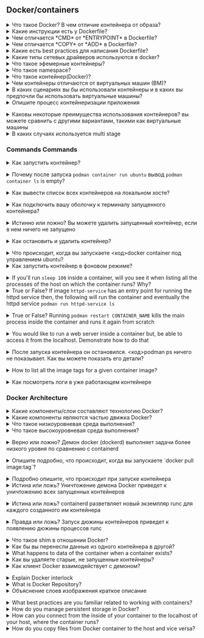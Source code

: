 ## Docker/containers



<details>
  <summary>Что такое Docker? В чем отличие контейнера от образа?</summary>

Docker - программное обеспечение для автоматизации развёртывания и управления приложениями в средах с поддержкой контейнеризации.

Образ - шаблон приложения, который содержит слои файловой системы в режиме "только-чтение".

Контейнер - запущенный образ приложения, который кроме нижних слоев в режиме "только чтение" содержит верхний слой в режиме "чтение-запись".

</details>


<details>
  <summary>Какие инструкции есть у Dockerfile?</summary>

| Инструкция | Описание |
|------------|--------------------------------------------------------------------------------------------------------------------------------------------------------------------------------------------------------------|
| FROM | Задаёт базовый (родительский) образ. |
| LABEL | Описывает метаданные. Например — сведения о том, кто создал и поддерживает образ. |
| ENV | Устанавливает постоянные переменные среды. |
| RUN | Выполняет команду и создаёт слой образа. Используется для установки в контейнер пакетов. |
| COPY | Копирует в контейнер файлы и директории. |
| ADD | Копирует файлы и директории в контейнер, может распаковывать локальные .tar-файлы. |
| CMD | Описывает команду с аргументами, которую нужно выполнить когда контейнер будет запущен. Аргументы могут быть переопределены при запуске контейнера. В файле может присутствовать лишь одна инструкция CMD. |
| WORKDIR | Задаёт рабочую директорию для следующей инструкции. |
| ARG | Задаёт переменные для передачи Docker во время сборки образа. |
| ENTRYPOINT | Предоставляет команду с аргументами для вызова во время выполнения контейнера. Аргументы не переопределяются. |
| EXPOSE | Указывает на необходимость открыть порт. |
| VOLUME | Создаёт точку монтирования для работы с постоянным хранилищем. |

</details>



<details>
  <summary>Чем отличается *CMD* от *ENTRYPOINT* в Dockerfile?</summary>

Инструкции CMD и ENTRYPOINT выполняются в момент запуска контейнера, тольо инструкция CMD позволяет переопределить передаваемые команде аргументы.

**Пример 1. CMD:**
Опишем сборку образа в Dockerfile.
```
FROM alpine  
CMD ["ping", "8.8.8.8"]  
```
В инструкцию CMD передаются 2 аргумента. Выполним сборку образа `docker build -t test .` и запустим контейнер.
```
$ docker run test
PING 8.8.8.8 (8.8.8.8): 56 data bytes
64 bytes from 8.8.8.8: seq=0 ttl=43 time=32.976 ms
64 bytes from 8.8.8.8: seq=1 ttl=43 time=31.998 ms
64 bytes from 8.8.8.8: seq=2 ttl=43 time=31.843 ms
--- 8.8.8.8 ping statistics ---
3 packets transmitted, 3 packets received, 0% packet loss
round-trip min/avg/max = 31.708/33.316/36.823 ms
```
Теперь передадим 2 новых аргумента для запуска контейнера.
```
$ docker run test traceroute 1.1.1.1
traceroute to 1.1.1.1 (1.1.1.1), 30 hops max, 46 byte packets
 1  172.17.0.1 (172.17.0.1)  0.017 ms  0.016 ms  0.009 ms
 2  192.168.168.1 (192.168.168.1)  0.996 ms  1.553 ms  2.069 ms
 3  *  *  *
 4  lag-2-435.bgw01.samara.ertelecom.ru (85.113.62.125)  1.454 ms  1.427 ms  1.984 ms
 5  172.68.8.3 (172.68.8.3)  19.685 ms  15.722 ms  15.565 ms
 6  172.68.8.2 (172.68.8.2)  15.846 ms  22.696 ms  35.093 ms
 7  one.one.one.one (1.1.1.1)  17.439 ms  17.670 ms  24.202 ms
```
`ping` заменен на traceroute, IP адрес заменен на 1.1.1.1.

**Пример 2. ENTRYPOINT:**
Опишем сборку образа в Dockerfile.
```
FROM alpine  
ENTRYPOINT ["ping", "8.8.8.8"]
```
В инструкцию ENTRYPOINT передаются 2 аргумента. Выполним сборку образа `docker build -t test .` и запустим контейнер.
```
$ docker run test2
PING 8.8.8.8 (8.8.8.8): 56 data bytes
64 bytes from 8.8.8.8: seq=0 ttl=43 time=36.189 ms
64 bytes from 8.8.8.8: seq=1 ttl=43 time=44.120 ms
64 bytes from 8.8.8.8: seq=2 ttl=43 time=44.584 ms
^C
--- 8.8.8.8 ping statistics ---
3 packets transmitted, 3 packets received, 0% packet loss
round-trip min/avg/max = 36.189/41.631/44.584 ms
```
Теперь передадим изменим один из аргументов для запуска контейнера.
```
$ docker run test2 ping 1.1.1.1
BusyBox v1.31.1 () multi-call binary.

Usage: ping [OPTIONS] HOST

Send ICMP ECHO_REQUEST packets to network hosts

	-4,-6		Force IP or IPv6 name resolution
	-c CNT		Send only CNT pings
	-s SIZE		Send SIZE data bytes in packets (default 56)
	-i SECS		Interval
	-A		Ping as soon as reply is recevied
	-t TTL		Set TTL
	-I IFACE/IP	Source interface or IP address
	-W SEC		Seconds to wait for the first response (default 10)
			(after all -c CNT packets are sent)
	-w SEC		Seconds until ping exits (default:infinite)
			(can exit earlier with -c CNT)
	-q		Quiet, only display output at start
			and when finished
	-p HEXBYTE	Pattern to use for payload
```
Как видим, аргумент передать контейнеру нельзя.

**Пример 3. ENTRYPOINT и CMD:**
Опишем сборку образа в Dockerfile.
```
FROM alpine  
ENTRYPOINT ["ping"]
CMD ["8.8.8.8"]
```
В инструкцию ENTRYPOINT передаётся аргумент `ping`, в CMD передаётся аргумент 8.8.8.8. Выполним сборку образа `docker build -t test .` и запустим контейнер.
```
$ docker run test3
PING 8.8.8.8 (8.8.8.8): 56 data bytes
64 bytes from 8.8.8.8: seq=0 ttl=43 time=41.176 ms
64 bytes from 8.8.8.8: seq=1 ttl=43 time=32.875 ms
64 bytes from 8.8.8.8: seq=2 ttl=43 time=40.395 ms
^C
--- 8.8.8.8 ping statistics ---
3 packets transmitted, 3 packets received, 0% packet loss
round-trip min/avg/max = 32.875/38.148/41.176 ms
```
Пробуем изменить 2 аргумента.
```
$ docker run test3 traceroute 1.1.1.1
BusyBox v1.31.1 () multi-call binary.

Usage: ping [OPTIONS] HOST

Send ICMP ECHO_REQUEST packets to network hosts

	-4,-6		Force IP or IPv6 name resolution
	-c CNT		Send only CNT pings
	-s SIZE		Send SIZE data bytes in packets (default 56)
	-i SECS		Interval
	-A		Ping as soon as reply is recevied
	-t TTL		Set TTL
	-I IFACE/IP	Source interface or IP address
	-W SEC		Seconds to wait for the first response (default 10)
			(after all -c CNT packets are sent)
	-w SEC		Seconds until ping exits (default:infinite)
			(can exit earlier with -c CNT)
	-q		Quiet, only display output at start
			and when finished
	-p HEXBYTE	Pattern to use for payload
```
Изменить 2 аргумента невозможно. Заменим аргумент инструкции CMD.
```
$ docker run test3 1.1.1.1    
PING 1.1.1.1 (1.1.1.1): 56 data bytes
64 bytes from 1.1.1.1: seq=0 ttl=58 time=31.412 ms
64 bytes from 1.1.1.1: seq=1 ttl=58 time=19.400 ms
64 bytes from 1.1.1.1: seq=2 ttl=58 time=15.814 ms
^C
--- 1.1.1.1 ping statistics ---
3 packets transmitted, 3 packets received, 0% packet loss
round-trip min/avg/max = 15.814/22.208/31.412 ms
```
При такой сборке образа команды ENTRYPOINT и CMD при запуске контейнера будут запущены последовательно, но аргумент возможно изменить только для CMD.

</details>



<details>
  <summary>Чем отличается *COPY* от *ADD* в Dockerfile?</summary>

Инструкция *COPY* копируют файлы и директории с хостовой машины внутрь контейнера, инструкция *ADD* копирует файлы и директории с хостовой машины внутрь контейнера и может распаковывать .tar архивы.

</details>



<details>
  <summary>Какие есть best practices для написания Dockerfile?</summary>

1. Запускать только один процесс на контейнер.
2. Стараться объединять несколько команд RUN в одну для уменьшения количества слоёв образа.
3. Частоизменяемые слои образа необходимо располагать ниже по уровню, чтобы ускорить процесс сборки, т.к. при изменении верхнего слоя, все нижеследующие слои будут пересобираться.
4. Указывать явные версии образов в инструкции FROM, чтобы избежать случая, когда выйдет новая версия образа с тегом latest.
5. При установке пакетов указывать версии пакетов.
6. Очищать кеш пакетного менеджера и удалять ненужные файлы после выполненной инструкции.
7. Использовать multistage build для сборки артифакта в одном контейнере и размещении его в другом.

</details>


<details>
  <summary>Какие типы сетевых драйверов используются в docker?</summary>

Основные драйвера сетей docker: bridge, host, overlay, ipvlan, macvlan, none

**bridge:** это сетевой драйвер по умолчанию. Бридж сеть используется, когда ваши приложения запускаются в автономных контейнерах, которые должны взаимодействовать между собой. 
![docker-bridge](imgs/docker-bridge.png)
Взаимодействие с хостом выполняется через мост docker0 и конфигурацию таблицы iptables nat. В этом режиме будет выделено сетевое пространство имен, задан IP-адрес для каждого контейнера, а контейнер Docker на хосте будет подключен к виртуальному мосту. Виртуальный мост работает как физический коммутатор, поэтому все контейнеры на хосте подключены к сети уровня 2 через коммутатор.

**host:** использует сеть хоста напрямую без изоляции контейнера и хоста.

**none:** этот режим помещает контейнер в свой собственный сетевой стек, но не выполняет никакой настройки. Фактически, этот режим отключает сетевую функцию контейнера, что полезно в следующих двух ситуациях: контейнер не требует сети (например, только для пакетной задачи записи дисковых томов).

**macvlan:** в режиме Macvlan Bridge каждый контейнер имеет уникальный MAC-адрес, который используется для отслеживания сопоставления MAC-адреса с портом хоста Docker. Сеть драйвера Macvlan подключается к родительскому интерфейсу хоста Docker. Примерами являются физические интерфейсы, такие как eth0, субинтерфейс eth0.10 для тегирования VLAN 802.1q (.10 означает VLAN 10) или даже связанный хост-адаптер, который объединяет два интерфейса Ethernet в единый логический интерфейс. Назначенный шлюз является внешним по отношению к хосту, предоставляемому сетевой инфраструктурой. Каждая сеть Docker в режиме Macvlan Bridge изолирована друг от друга, и только одна сеть может быть подключена к родительскому узлу одновременно. Каждый хост-адаптер имеет теоретический предел, и каждый хост-адаптер может подключаться к сети Docker. Любой контейнер в той же подсети может взаимодействовать с любым другим контейнером в той же сети без шлюзового моста macvlan. Та же сетевая команда docker применяется к драйверу vlan. В режиме Macvlan без внешней маршрутизации процессов между двумя сетями / подсетями контейнеры в разных сетях не могут получить доступ друг к другу. Это также относится к нескольким подсетям в одной и той же терминальной сети.

**overlay:** Оверлейные сети соединяют несколько демонов Docker вместе и позволяют сервисам swarm взаимодействовать друг с другом. Вы также можете использовать оверлейные сети для облегчения связи между сервисом swarm и автономным контейнером или между двумя автономными контейнерами в разных демонах Docker. Эта стратегия устраняет необходимость выполнять маршрутизацию между этими контейнерами на уровне ОС.

**ipvlan:** Сети ipvlan предоставляют пользователям полный контроль над адресацией IPv4 и IPv6. Драйвер VLAN построен на основе этой возможности, предоставляя операторам полный контроль над тегированием VLAN уровня 2 и даже маршрутизацией IPvlan L3 для пользователей.

</details>


<details>
  <summary>Что такое эфемерные контейнеры?</summary>

[Эфемерные контейнеры](https://kubernetes.io/docs/concepts/workloads/pods/ephemeral-containers/) стали бета-функцией в Kubernetes v1.23 и теперь включены по умолчанию.
Эфемерные контейнеры предназначены для транзитных задач, когда вам нужно временно [подключить дополнительный контейнер к существующему поду](https://kubernetes.io/docs/tasks/debug/debug-application/debug-running-pod/#ephemeral-container). Это идеально подходит для отладочных операций, когда вы хотите проверить поды, не затрагивая живые экземпляры контейнеров.

</details>



<details>
  <summary>Что такое namespace?</summary>

Все инструменты контейнеризации — будь то Docker, LXC или systemd-nspawn,— основываются на двух подсистемах ядра Linux: namespaces и cgroups.  Пространство имён (англ. namespace) — это механизм ядра Linux, обеспечивающий изоляцию процессов друг от друга. Работа по его реализации была начата в версии ядра 2.4.19.На текущий момент в Linux поддерживается шесть типов пространств имён:

Пространство имён    	    Что изолирует
```
PID			PID процессов
NETWORK			Сетевые устройства, стеки, порты и т.п.
USER			ID пользователей и групп
MOUNT			Точки монтирования
IPC			SystemV IPC, очереди сообщений POSIX
UTS			Имя хоста и доменное имя NIS		
```		
	

Все эти типы используются современными системами контейнеризации (Docker, LXC и другими) при запуске программ.

</details>


<details>
  <summary>Что такое контейнер(Docker)?</summary>
Это изолированя среда с инструментами, средой выполнения, библиотеками, зависимостями и файлами конфигурациями для запуска приложения или сервиса. Отличия от вм, что нету оси, вместо нее используется двжок инструмента контейнеризации(Docker, K8s, podman,lxc,buildah)


</details>

<details>
<summary>Чем контейнеры отличаются от виртуальных машин (ВМ)?</summary><br><b>

Основное различие между контейнерами и виртуальными машинами заключается в том, что контейнеры позволяют вам виртуализировать
несколько рабочих нагрузок в одной операционной системе, в то время как в случае виртуальных машин аппаратное обеспечение виртуализируется для запуска нескольких машин, каждая со своей собственной гостевой ОС.
Вы также можете думать об этом как о контейнерах для виртуализации на уровне ОС, в то время как виртуальные машины предназначены для аппаратной виртуализации.

* Контейнерам не требуется вся гостевая операционная система в качестве виртуальных машин. Контейнеры совместно используют ядро системы в отличие от виртуальных машин. Они изолируют себя с помощью функций ядра, таких как пространства имен и cgroups
* Обычно настройка контейнера занимает несколько секунд, в отличие от виртуальных машин, которые могут занимать минуты или, по крайней мере, больше времени, чем контейнеры, поскольку для загрузки и инициализации требуется целая ОС, в отличие от контейнеров, которые совместно используют базовую ОС
* Виртуальные машины считаются более защищенными, чем контейнеры
* Переносимость виртуальных машин считается ограниченной по сравнению с контейнерами
</b></details>

<details>
<summary>В каких сценариях вы бы использовали контейнеры и в каких вы предпочли бы использовать виртуальные машины?</summary><br><b>

You should choose VMs when:
 Вы должны выбирать виртуальные машины, когда:
* Вам нужно запустить приложение, для которого требуются все ресурсы и функциональные возможности операционной системы
* Вам нужна полная изоляция и безопасность

Вам следует выбирать контейнеры, когда:
* Вам нужно облегченное решение
* Запуск нескольких версий или экземпляров одного приложения
</b></details>


<details>
<summary>Опишите процесс контейнеризации приложения</summary><br><b>
	
1. Напишите файл контейнера/Dockerfile, который включает ваше приложение (включая команды для его запуска) и его зависимости
2. Создайте образ, используя файл контейнера/Dockefile, который вы написали
3. Возможно, вы захотите поместить образ в реестр
4. Запустите контейнер, используя созданный вами образ
   
</b></details>


<details>
<summary>Каковы некоторые преимущества использования контейнеров? вы можете сравнить с другими вариантами, такими как виртуальные машины</summary><br><b>

* Многоразовый: контейнер может использоваться несколькими разными пользователями для различных целей - производства или промежуточной обработки, разработки, тестирования и т.д.
* Легкий вес: контейнеры довольно легкие, что означает, что развертывание может быть выполнено быстро, поскольку вам не нужно устанавливать полноценную ОС (как, например, в виртуальных машинах).
* Изоляция: Контейнеры - это изолированные среды, обычно изменения, вносимые в ОС, не влияют на контейнеры, и наоборот
</b></details>

<details>
<summary>В каких случаях используется multi stage</summary><br><b>

Многоэтапные сборки позволяют создавать образы контейнеров меньшего размера, разбивая процесс сборки на несколько этапов, как мы делали выше. Изображение приложения не содержит ничего, связанного с процессом сборки, кроме самого приложения.
</b></details>



<a name="questions-common-commands"></a>
### Commands Commands


<details>
<summary>Как запустить контейнер?</summary><br><b>

`docker run ubuntu`
</b></details>

<details>
<summary>Почему после запуска <code>podman container run ubuntu</code> вывод <code>podman container ls</code> is empty?</summary><br><b>

Потому что контейнер немедленно завершает работу после запуска образа ubuntu. Это совершенно нормально и ожидаемо, поскольку контейнеры предназначены для запуска службы или приложения и завершают работу, когда они завершат ее запуск. Чтобы увидеть контейнер, вы можете запустить `podman ps -a`

Если вы хотите, чтобы контейнер продолжал работать, вы можете запустить команду типа "sleep 100", которая будет выполняться в течение 100 секунд, или вы можете подключиться к терминалу контейнера с помощью аналогичной команды: `podman container run -it ubuntu /bin/bash`.
</b></details>

<details>
<summary>Как вывести список всех контейнеров на локальном хосте?</summary><br><b>

`docker container ls`
</b></details>

<details>
<summary>Как подключить вашу оболочку к терминалу запущенного контейнера?</summary><br><b>

`docker container exec -it [container id/name] bash`

Это можно сделать заранее при запуске контейнера:  `podman container run -it [image:tag] /bin/bash`
</b></details>

<details>
<summary>Истинно или ложно? Вы можете удалить запущенный контейнер, если в нем ничего не запущено</summary><br><b>

Ложный. Вы должны остановить контейнер, прежде чем удалить его.
</b></details>

<details>
<summary>Как остановить и удалить контейнер?</summary><br><b>

`docker container stop <container id/name> && docker container rm <container id/name>`
</b></details>

<details>
<summary>Что происходит, когда вы запускаете <код>docker container под управлением ubuntu</code>?</summary><br><b>

1. Клиент Docker отправляет команду на сервер API, работающий как часть демона Docker
2. Демон Docker проверяет, существует ли локальный образ
1. Если он существует, он будет его использовать
2. Если не существует, он перейдет в удаленный реестр (по умолчанию Docker Hub) и извлекет образ локально
3. containerd и runc получают инструкции (от демона) о создании и запуске контейнера
</b></details>

<details>
<summary>Как запустить контейнер в фоновом режиме?</summary><br><b>

С флагом -d. Он будет запущен в фоновом режиме и не будет подключен к терминалу.

`docker container run -d httpd` or `podman container run -d httpd`
</b></details>

<details>
<summary>If you'll run <code>sleep 100</code> inside a container, will you see it when listing all the processes of the host on which the container runs? Why?</summary><br><b>
</b></details>

<details>
<summary>True or False? If image <code>httpd-service</code> has an entry point for running the httpd service then, the following will run the container and eventually the httpd service <code>podman run httpd-service ls</code></summary><br><b>

False. Running that command will override the entry point so the httpd service won't run and instead podman will run the `ls` command.
</b></details>

<details>
<summary>True or False? Running <code>podman restart CONTAINER_NAME</code> kills the main process inside the container and runs it again from scratch</summary><br><b>

False. `podman restart` creates an entirely new container with the same ID while reusing the filesystem and state of the original container.
</b></details>

<details>
<summary>You would like to run a web server inside a container but, be able to access it from the localhost. Demonstrate how to do that</summary><br><b>

```
podman run -d --name apache1 -p 8080:8080 registry.redhat.io/rhel8/httpd-24
curl 127.0.0.1:8080
```
</b></details>

<details>
<summary>После запуска контейнера он остановился. <код>podman ps</code> ничего не показывает. Как вы можете показать его детали?</summary><br><b>

`podman ps -a` также покажет подробную информацию о остановленном контейнере.
</b></details>

<details>
<summary>How to list all the image tags for a given container image?</summary><br><b>

`podman search --list-tags IMAGE_NAME`
</b></details>


<details>
<summary>Как посмотреть логи в уже работающем контейнере</summary><br><b>

docker logs <container_id>
</b></details>

### Docker Architecture

<details>
<summary>Какие компоненты/слои составляют технологию Docker?</summary><br><b>

1. Среда выполнения - отвечает за запуск и остановку контейнеров
2. Daemon - реализует Docker API и заботится об управлении образами (включая сборки), аутентификации, безопасности, создании сетей и т.д.
3. Orchestrator
</b></details>

<details>
<summary>Какие компоненты являются частью движка Docker?</summary><br><b>

  - Docker daemon
  - containerd
  - runc
</b></details>

<details>
<summary>Что такое низкоуровневая среда выполнения?</summary><br><b>

   Низкоуровневая среда выполнения называется runc
- Он управляет каждым контейнером, запущенным на хосте Docker
- Его цель - взаимодействовать с базовой ОС для запуска и остановки контейнеров
- Его эталонная реализация относится к OCI (Open Containers Initiative) container-runtime-spec
- Это небольшая CLI-оболочка для libcontainer
</b></details>

<details>
<summary>Что такое высокоуровневая среда выполнения?</summary><br><b>

  - Высокоуровневая среда выполнения называется containerd
- Он был разработан Docker Inc и в какой-то момент передан в дар CNCF
- Он управляет всем жизненным циклом контейнера - запуском, остановкой, удалением и приостановкой
- Он заботится о настройке сетевых интерфейсов, громкости, передаче и извлечении изображений...
- Он управляет экземплярами среды выполнения более низкого уровня (runc)
- Он используется как Docker, так и Kubernetes в качестве контейнерной среды выполнения
- Он находится между демоном Docker и runc на уровне OCI

Примечание: запустив `ps -ef | grep -i containerd` в системе с установленным и запущенным Docker, вы должны увидеть процесс containerd
</b></details>

<details>
<summary>Верно или ложно? Демон docker (dockerd) выполняет задачи более низкого уровня по сравнению с containerd</summary><br><b>

Ложный. Демон Docker выполняет задачи более высокого уровня по сравнению с containerd.<br>
Он отвечает за управление сетями, томами, изображениями...
</b></details>

<details>
<summary>Опишите подробно, что происходит, когда вы запускаете `docker pull image:tag`?</summary><br><b>
Docker CLI передает ваш запрос демону Docker. В журналах Dockerd показан процесс

docker.io/library/busybox:latest преобразован в объект manifestList с 9 записями; поиск неизвестного совпадения/amd64

найдено совпадение для linux/amd64 с типом носителя application/vnd.docker.distribution.manifest.v2+json, дайджест sha256:400ee2ed939df769d4681023810d2e4fb9479b8401d97003c710d0e20f7c49c6

вытягивание большого двоичного объекта \"sha256:61c5ed1cbdf8e801f3b73d906c61261ad916b2532d6756e7c4fbcacb975299fb Загрузил 61c5ed1cbdf8 во временный файл /var/lib/docker/tmp/GetImageBlob909736690

Применение tar в /var/lib/docker/overlay2/507df36fe373108f19df4b22a07d10de7800f33c9613acb139827ba2645444f7/diff" storage-driver=overlay2

Применил tar sha256:514c3a3e64d4ebf15f482c9e8909d130bcd53bcc452f0225b0a04744de7b8c43 к 507df36fe373108f19df4b22a07d10de7800f33c9613acb139827ba2645444f7, размер: 1223534
</b></details>

<details>
<summary>Подробно опишите, что происходит при запуске контейнера</summary><br><b>

1. Клиент Docker преобразует команду run в полезную нагрузку API
2. Затем он отправляет полезную нагрузку в конечную точку API, предоставляемую демоном Docker
3. Когда демон получает команду для создания нового контейнера, он выполняет вызов containerd через gRPC
4. containerd преобразует требуемый образ в пакет OCI и сообщает runc использовать этот пакет для создания контейнера
5. runc взаимодействует с ядром операционной системы, чтобы объединить различные конструкции (пространство имен, cgroups и т.д.), используемые для создания контейнера
6. Процесс контейнера запускается как дочерний процесс runc
7. Как только он запускается, runc существует
</b></details>

<details>
<summary>Истина или ложь? Уничтожение демона Docker приведет к уничтожению всех запущенных контейнеров</summary><br><b>

Ложный. Хотя в какой-то момент это было правдой, сегодня среда выполнения контейнера не является частью демона (она является частью containerd и runc), поэтому остановка или уничтожение демона не повлияет на запуск контейнеров.
</b></details>

<details>
<summary>Истина или ложь? containerd разветвляет новый экземпляр runc для каждого созданного им контейнера</summary><br><b>

Правда
</b></details>

<details>
<summary>Правда или ложь? Запуск дюжины контейнеров приведет к появлению дюжины процессов runc</summary><br><b>

Ложный. Как только контейнер создан, родительский процесс runc создается после того, как контейнер создан, родительский процесс runc существует.
</b></details>

<details>
<summary>Что такое shim в отношении Docker?</summary><br><b>

shim - это процесс, который становится родительским для контейнера, когда существует процесс runc. Он отвечает за:

- Отправку кода завершения обратно демону Docker
- Убедитесь, что контейнер не завершает работу при перезапуске демона. Это достигается путем сохранения stdout и stdin открытыми
</b></details>

<details>
<summary>Как бы вы перенесли данные из одного контейнера в другой?</summary><br><b>
</b></details>

<details>
<summary>What happens to data of the container when a container exists?</summary><br><b>
</b></details>

<details>
<summary>Как вы удаляете старые, не запущенные контейнеры?</summary><br><b>

1. Чтобы удалить один или несколько образов Docker, используйте команду docker container rm, за которой следует идентификатор контейнеров, которые вы хотите удалить.
2. Команда docker system prune удалит все остановленные контейнеры, все зависшие изображения и все неиспользуемые сети
3. docker rm $(docker ps -a -q) - Эта команда удалит все остановленные контейнеры. Команда docker ps -a -q вернет все существующие идентификаторы контейнеров и передаст их команде rm, которая удалит их. Все запущенные контейнеры удалены не будут.
</b></details>

<details>
<summary>Как клиент Docker взаимодействует с демоном?</summary><br><b>

Через локальный сокет по адресу `/var/run/docker.sock`
</b></details>

<details>
<summary>Explain Docker interlock</summary><br><b>
</b></details>

<details>
<summary>What is Docker Repository?</summary><br><b>
</b></details>

<details>
<summary>Объяснение слоев изображения краткое описание</summary><br><b>

Изображение Docker создается из серии слоев. Каждый слой представляет собой инструкцию в файле контейнера изображения/Dockerfile. Каждый слой, кроме самого последнего, доступен только для чтения.
Каждый слой представляет собой лишь набор отличий от предыдущего слоя. Слои накладываются друг на друга. Когда вы создаете новый контейнер, вы добавляете новый доступный для записи слой поверх нижележащих слоев. Этот слой часто называют “слоем контейнера”. Все изменения, внесенные в запущенный контейнер, такие как запись новых файлов, изменение существующих файлов и удаление файлов, записываются на этот тонкий слой контейнера, доступный для записи.
Основное различие между контейнером и изображением заключается в верхнем доступном для записи слое. Все записи в контейнер, которые добавляют новые или изменяют существующие данные, сохраняются в этом доступном для записи слое. Когда контейнер удаляется, доступный для записи слой также удаляется. Базовое изображение остается неизменным.
Поскольку у каждого контейнера есть свой собственный доступный для записи слой контейнера, и все изменения хранятся на этом уровне контейнера, несколько контейнеров могут совместно использовать доступ к одному и тому же базовому изображению и при этом иметь свое собственное состояние данных.

</b></details>

<details>
<summary>What best practices are you familiar related to working with containers?</summary><br><b>
</b></details>

<details>
<summary>How do you manage persistent storage in Docker?</summary><br><b>
</b></details>

<details>
<summary>How can you connect from the inside of your container to the localhost of your host, where the container runs?</summary><br><b>
</b></details>

<details>
<summary>How do you copy files from Docker container to the host and vice versa?</summary><br><b>
</b></details>

<a name="questions-docker-compose"></a>
